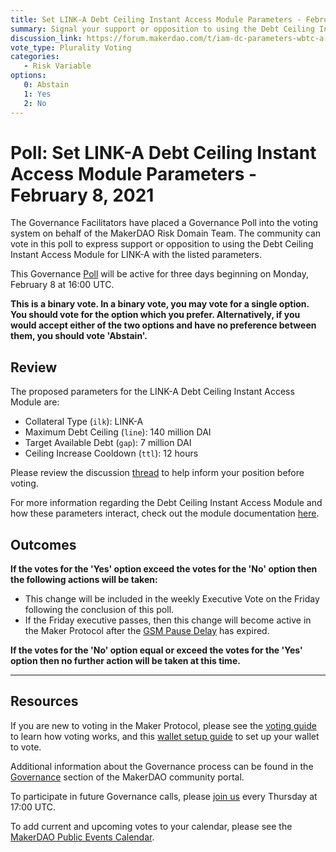 ```yaml
---
title: Set LINK-A Debt Ceiling Instant Access Module Parameters - February 8, 2021
summary: Signal your support or opposition to using the Debt Ceiling Instant Access Module for LINK-A with the listed parameters.
discussion_link: https://forum.makerdao.com/t/iam-dc-parameters-wbtc-a-link-a-uni-a-comp-a-yfi-a-aave-a/6299
vote_type: Plurality Voting
categories:
   - Risk Variable
options:
   0: Abstain
   1: Yes
   2: No
---
```

# Poll: Set LINK-A Debt Ceiling Instant Access Module Parameters - February 8, 2021

The Governance Facilitators have placed a Governance Poll into the voting system on behalf of the MakerDAO Risk Domain Team. The community can vote in this poll to express support or opposition to using the Debt Ceiling Instant Access Module for LINK-A with the listed parameters.

This Governance [Poll](https://community-development.makerdao.com/en/learn/governance/on-chain-gov) will be active for three days beginning on Monday, February 8 at 16:00 UTC.

**This is a binary vote. In a binary vote, you may vote for a single option. You should vote for the option which you prefer. Alternatively, if you would accept either of the two options and have no preference between them, you should vote 'Abstain'.**

## Review

The proposed parameters for the LINK-A Debt Ceiling Instant Access Module are:
* Collateral Type (`ilk`): LINK-A
* Maximum Debt Ceiling (`line`): 140 million DAI
* Target Available Debt (`gap`): 7 million DAI
* Ceiling Increase Cooldown (`ttl`): 12 hours

Please review the discussion [thread](https://forum.makerdao.com/t/iam-dc-parameters-wbtc-a-link-a-uni-a-comp-a-yfi-a-aave-a/6299) to help inform your position before voting.

For more information regarding the Debt Ceiling Instant Access Module and how these parameters interact, check out the module documentation [here](https://community-development.makerdao.com/en/learn/governance/module-dciam).

## Outcomes

**If the votes for the 'Yes' option exceed the votes for the 'No' option then the following actions will be taken:**
* This change will be included in the weekly Executive Vote on the Friday following the conclusion of this poll.
* If the Friday executive passes, then this change will become active in the Maker Protocol after the [GSM Pause Delay](https://community-development.makerdao.com/en/learn/governance/param-gsm-pause-delay) has expired.

**If the votes for the 'No' option equal or exceed the votes for the 'Yes' option then no further action will be taken at this time.**

---

## Resources

If you are new to voting in the Maker Protocol, please see the [voting guide](https://community-development.makerdao.com/en/learn/governance/how-voting-works/) to learn how voting works, and this [wallet setup guide](https://community-development.makerdao.com/en/learn/governance/voting-setup/) to set up your wallet to vote.

Additional information about the Governance process can be found in the [Governance](https://community-development.makerdao.com/en/learn/governance) section of the MakerDAO community portal.

To participate in future Governance calls, please [join us](https://github.com/makerdao/community/tree/master/governance/governance-and-risk-meetings) every Thursday at 17:00 UTC.

To add current and upcoming votes to your calendar, please see the [MakerDAO Public Events Calendar](https://calendar.google.com/calendar/embed?src=makerdao.com_3efhm2ghipksegl009ktniomdk%40group.calendar.google.com&ctz=UTC&mode=week&showCalendars=0&showPrint=0).

